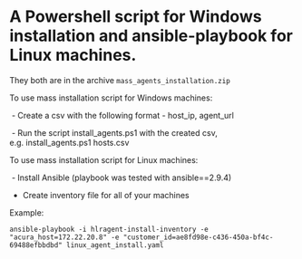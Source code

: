 # A Powershell script for Windows installation and ansible-playbook for Linux machines.

They both are in the archive ```mass_agents_installation.zip```

To use mass installation script for Windows machines:

 - Create a csv with the following format - host_ip, agent_url

 - Run the script install_agents.ps1 with the created csv, e.g. install_agents.ps1 hosts.csv

To use mass installation script for Linux machines:

 - Install Ansible (playbook was tested with ansible==2.9.4)  

- Create inventory file for all of your machines

Example:
```centos ansible_ssh_host=172.22.14.148 ansible_ssh_user=centos ubuntu ansible_ssh_host=172.22.24.81 ansible_python_interpreter=/usr/bin/python3 ansible_ssh_user=ubuntu  - Run playbook with acura_host and customer_id fields specified
ansible-playbook -i hlragent-install-inventory -e "acura_host=172.22.20.8" -e "customer_id=ae8fd98e-c436-450a-bf4c-69488efbbdbd" linux_agent_install.yaml
```
